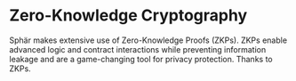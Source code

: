 # Zero-Knowledge Cryptography

Sphär makes extensive use of Zero-Knowledge Proofs (ZKPs). ZKPs enable advanced logic and contract interactions while preventing information leakage and are a game-changing tool for privacy protection. Thanks to ZKPs.
